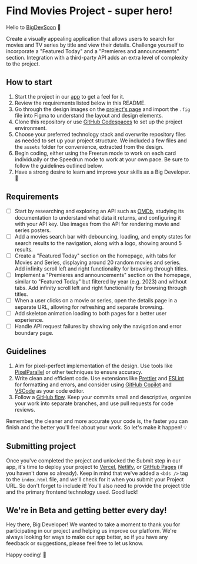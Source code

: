 # Find Movies Project - super hero!

Hello to [BigDevSoon](https://bigdevsoon.me/) 👋

Create a visually appealing application that allows users to search for movies and TV series by title and view their details. Challenge yourself to incorporate a "Featured Today" and a "Premieres and announcements" section. Integration with a third-party API adds an extra level of complexity to the project.

## How to start

1. Start the project in our [app](https://app.bigdevsoon.me/) to get a feel for it.
2. Review the requirements listed below in this README.
3. Go through the design images on the [project's page](https://app.bigdevsoon.me/projects/find-movies) and import the `.fig` file into Figma to understand the layout and design elements.
4. Clone this repository or use [GitHub Codespaces](https://github.com/features/codespaces) to set up the project environment.
5. Choose your preferred technology stack and overwrite repository files as needed to set up your project structure. We included a few files and the `assets` folder for convenience, extracted from the design.
6. Begin coding, either using the Freerun mode to work on each card individually or the Speedrun mode to work at your own pace. Be sure to follow the guidelines outlined below.
7. Have a strong desire to learn and improve your skills as a Big Developer. 🚀

## Requirements

- [ ] Start by researching and exploring an API such as [OMDb](https://www.omdbapi.com/), studying its documentation to understand what data it returns, and configuring it with your API key. Use images from the API for rendering movie and series posters.
- [ ] Add a movies search bar with debouncing, loading, and empty states for search results to the navigation, along with a logo, showing around 5 results.
- [ ] Create a "Featured Today" section on the homepage, with tabs for Movies and Series, displaying around 20 random movies and series. Add infinity scroll left and right functionality for browsing through titles.
- [ ] Implement a "Premieres and announcements" section on the homepage, similar to "Featured Today" but filtered by year (e.g. 2023) and without tabs. Add infinity scroll left and right functionality for browsing through titles.
- [ ] When a user clicks on a movie or series, open the details page in a separate URL, allowing for refreshing and separate browsing.
- [ ] Add skeleton animation loading to both pages for a better user experience.
- [ ] Handle API request failures by showing only the navigation and error boundary page.

## Guidelines

1. Aim for pixel-perfect implementation of the design. Use tools like [PixelParallel](https://chrome.google.com/webstore/detail/pixelparallel-by-htmlburg/iffnoibnepbcloaaagchjonfplimpkob?hl=en) or other techniques to ensure accuracy.
2. Write clean and efficient code. Use extensions like [Prettier](https://marketplace.visualstudio.com/items?itemName=esbenp.prettier-vscode) and [ESLint](https://marketplace.visualstudio.com/items?itemName=dbaeumer.vscode-eslint) for formatting and errors, and consider using [GitHub Copilot](https://github.com/features/copilot) and [VSCode](https://code.visualstudio.com/) as your code editor.
3. Follow a [GitHub flow](https://docs.github.com/en/get-started/quickstart/github-flow). Keep your commits small and descriptive, organize your work into separate branches, and use pull requests for code reviews.

Remember, the cleaner and more accurate your code is, the faster you can finish and the better you'll feel about your work.
So let's make it happen! 💡

## Submitting project

Once you've completed the project and unlocked the Submit step in our app, it's time to deploy your project to [Vercel](https://vercel.com/), [Netlify](https://www.netlify.com/), or [GitHub Pages](https://pages.github.com/) (if you haven't done so already). Keep in mind that we've added a `<bds />` tag to the `index.html` file, and we'll check for it when you submit your Project URL. So don't forget to include it! You'll also need to provide the project title and the primary frontend technology used. Good luck!

## We're in Beta and getting better every day!

Hey there, Big Developer! We wanted to take a moment to thank you for participating in our project and helping us improve our platform. We're always looking for ways to make our app better, so if you have any feedback or suggestions, please feel free to let us know.

Happy coding! 🚀
